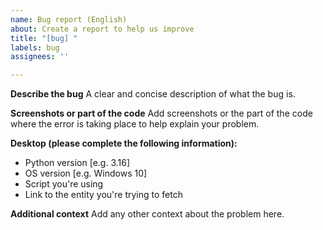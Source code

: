 ```yaml
---
name: Bug report (English)
about: Create a report to help us improve
title: "[bug] "
labels: bug
assignees: ''

---
```


**Describe the bug**
A clear and concise description of what the bug is.

**Screenshots or part of the code**
Add screenshots or the part of the code where the error is taking place to help explain your problem.

**Desktop (please complete the following information):**
- Python version [e.g. 3.16]
- OS version [e.g. Windows 10]
- Script you're using
- Link to the entity you're trying to fetch

**Additional context**
Add any other context about the problem here.
